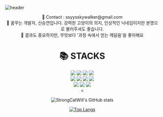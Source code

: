 ![header](https://capsule-render.vercel.app/api?type=wave&color=auto&height=300&section=header&text=StrongCatWill&fontSize=90)
<div align=center>
<span> 💌 Contact : ssyysskywalker@gmail.com </span><br>
<span> 🔎 꿈꾸는 개발자, 신승연입니다. 강력한 고양이의 의지, 인상적인 닉네임이지만 본명으로 불러주셔도 좋습니다. </span> <br>
<span> 🥕 결과도 중요하지만, 무엇보다 '과정 속에서 얻는 깨달음'을 좋아해요 </span>
</div>

 <div align=center>
<h1>📚 STACKS</h1><div>
 <img src="https://img.shields.io/badge/java-007396?style=for-the-badge&logo=java&logoColor=white"> 
 <img src="https://img.shields.io/badge/python-3776AB?style=for-the-badge&logo=python&logoColor=white"> 
 <img src="https://img.shields.io/badge/html5-E34F26?style=for-the-badge&logo=html5&logoColor=white"> 
 <img src="https://img.shields.io/badge/css-1572B6?style=for-the-badge&logo=css3&logoColor=white">  
<br>

<img src="https://img.shields.io/badge/Notion-3178C6?style=for-the-badge&logo=Notion&logoColor=white"/>
<img src="https://img.shields.io/badge/linux-FCC624?style=for-the-badge&logo=linux&logoColor=black">
<img src="https://img.shields.io/badge/mysql-4479A1?style=for-the-badge&logo=mysql&logoColor=white"> 
<img src="https://img.shields.io/badge/bootstrap-7952B3?style=for-the-badge&logo=bootstrap&logoColor=white">
<br>
	
<img src="https://img.shields.io/badge/github-181717?style=for-the-badge&logo=github&logoColor=white">
<img src="https://img.shields.io/badge/git-F05032?style=for-the-badge&logo=git&logoColor=white">
<img src="https://img.shields.io/badge/fontawesome-339AF0?style=for-the-badge&logo=fontawesome&logoColor=white">
<br>
<
	
	
	
![StrongCatWill's GitHub stats](https://github-readme-stats.vercel.app/api?username=StrongCatWill&show_icons=true&theme=material-palenight)

[![Top Langs](https://github-readme-stats.vercel.app/api/top-langs/?username=StrongCatWill&layout=compact&theme=material-palenight&langs_count=8)](https://github.com/anuraghazra/github-readme-stats)
</div>
